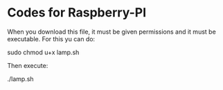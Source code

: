 # Codes for Raspberry-PI

When you download this file, it must be given permissions and it must be executable. For this yu can do:

sudo chmod u+x lamp.sh

Then execute:

./lamp.sh
